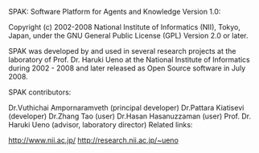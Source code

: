 SPAK: Software Platform for Agents and Knowledge
Version 1.0:

Copyright (c) 2002-2008 National Institute of Informatics (NII), Tokyo, Japan, under the GNU General Public License (GPL) Version 2.0 or later.

SPAK was developed by and used in several research projects at the laboratory of Prof. Dr. Haruki Ueno at the National Institute of Informatics during 2002 - 2008 and later released as Open Source software in July 2008.

SPAK contributors:

Dr.Vuthichai Ampornaramveth (principal developer)
Dr.Pattara Kiatisevi (developer)
Dr.Zhang Tao (user)
Dr.Hasan Hasanuzzaman (user)
Prof. Dr. Haruki Ueno (advisor, laboratory director)
Related links:

http://www.nii.ac.jp/
http://research.nii.ac.jp/~ueno
